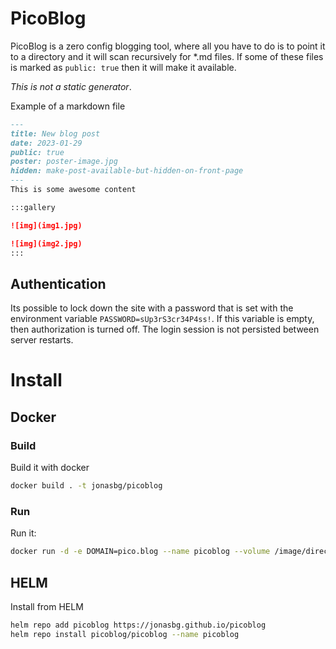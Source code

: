 # PicoBlog

PicoBlog is a zero config blogging tool, where all you have to do is to point it to a directory and it will scan recursively for *.md files.
If some of these files is marked as `public: true` then it will make it available.

*This is not a static generator*.

Example of a markdown file
```markdown
---
title: New blog post
date: 2023-01-29
public: true
poster: poster-image.jpg
hidden: make-post-available-but-hidden-on-front-page
---
This is some awesome content

:::gallery

![img](img1.jpg)

![img](img2.jpg)
:::
```

## Authentication
Its possible to lock down the site with a password that is set with the environment variable `PASSWORD=sUp3rS3cr34P4ss!`. If this variable is empty, then authorization is turned off. The login session is not persisted between server restarts.


# Install
## Docker
### Build
Build it with docker
```bash
docker build . -t jonasbg/picoblog
```
### Run
Run it:

```bash
docker run -d -e DOMAIN=pico.blog --name picoblog --volume /image/directory:/data:ro jonasbg/picoblog
```

## HELM
Install from HELM
```bash
helm repo add picoblog https://jonasbg.github.io/picoblog
helm repo install picoblog/picoblog --name picoblog
```
